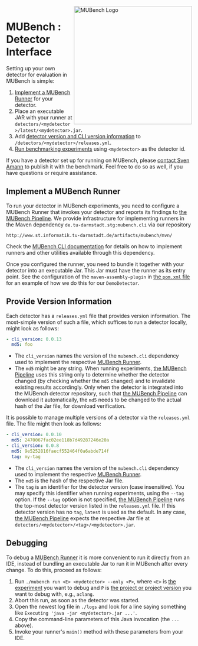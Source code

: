 <img align="right" width="320" height="320" alt="MUBench Logo" src="https://raw.githubusercontent.com/stg-tud/MUBench/master/meta/logo.png" />

# MUBench : Detector Interface

Setting up your own detector for evaluation in MUBench is simple:

1. [Implement a MUBench Runner](#implement-a-mubench-runner) for your detector.
2. Place an executable JAR with your runner at `detectors/<mydetector>/latest/<mydetector>.jar`.
3. Add [detector version and CLI version information](#provide-version-information) to `/detectors/<mydetector>/releases.yml`.
4. [Run benchmarking experiments](../mubench.pipeline/) using `<mydetector>` as the detector id.

If you have a detector set up for running on MUBench, please [contact Sven Amann](http://www.stg.tu-darmstadt.de/staff/sven_amann) to publish it with the benchmark.
Feel free to do so as well, if you have questions or require assistance.


## Implement a MUBench Runner

To run your detector in MUBench experiments, you need to configure a MUBench Runner that invokes your detector and reports its findings to [the MUBench Pipeline](../mubench.pipeline).
We provide infrastructure for implementing runners in the Maven dependency `de.tu-darmstadt.stg:mubench.cli` via our repository

    http://www.st.informatik.tu-darmstadt.de/artifacts/mubench/mvn/

Check the [MUBench CLI documentation](http://www.st.informatik.tu-darmstadt.de/artifacts/mubench/cli/) for details on how to implement runners and other utilities available through this dependency.

Once you configured the runner, you need to bundle it together with your detector into an executable Jar. This Jar must have the runner as its entry point.
See the configuration of the `maven-assembly-plugin` in [the `pom.xml` file](./pom.xml) for an example of how we do this for our `DemoDetector`.


## Provide Version Information

Each detector has a `releases.yml` file that provides version information.
The most-simple version of such a file, which suffices to run a detector locally, might look as follows:

```yaml
- cli_version: 0.0.13
  md5: foo
```

* The `cli_version` names the version of the `mubench.cli` dependency used to implement the respective [MUBench Runner](#implement-a-mubench-runner).
* The `md5` might be any string.
  When running experiments, [the MUBench Pipeline](../mubench.pipeline) uses this string only to determine whether the detector changed (by checking whether the `md5` changed) and to invalidate existing results accordingly.
  Only when the detector is integrated into the MUBench detector repository, such that [the MUBench Pipeline](../mubench.pipeline) can download it automatically, the `md5` needs to be changed to the actual hash of the Jar file, for download verification.

It is possible to manage multiple versions of a detector via the `releases.yml` file.
The file might then look as follows:

```yaml
- cli_version: 0.0.10
  md5: 2470067fac02ee118b7d49287246e20a
- cli_version: 0.0.8
  md5: 9e5252816faecf552464f0a6abde714f
  tag: my-tag
```

* The `cli_version` names the version of the `mubench.cli` dependency used to implement the respective [MUBench Runner](#implement-a-mubench-runner).
* The `md5` is the hash of the respective Jar file.
* The `tag` is an identifier for the detector version (case insensitive).
  You may specify this identifier when running experiments, using the `--tag` option.
  If the `--tag` option is not specified, [the MUBench Pipeline](../mubench.pipeline) runs the top-most detector version listed in the `releases.yml` file.
  If this detector version has no `tag`, `latest` is used as the default.
  In any case, [the MUBench Pipeline](../mubench.pipeline) expects the respective Jar file at `detectors/<mydetector>/<tag>/<mydetector>.jar`.


## Debugging

To debug a [MUBench Runner](#implement-a-mubench-runner) it is more convenient to run it directly from an IDE, instead of bundling an executable Jar to run it in MUBench after every change.
To do this, proceed as follows:

1. Run `./mubench run <E> <mydetector> --only <P>`, where `<E>` is [the experiment](../mubench.pipeline/#experiments) you want to debug and `P` is [the project or project version](../data/#filtering) you want to debug with, e.g., `aclang`.
2. Abort this run, as soon as the detector was started.
3. Open the newest log file in `./logs` and look for a line saying something like `Executing 'java -jar <mydetector>.jar ...'`.
3. Copy the command-line parameters of this Java invocation (the `...` above).
4. Invoke your runner's `main()` method with these parameters from your IDE.
